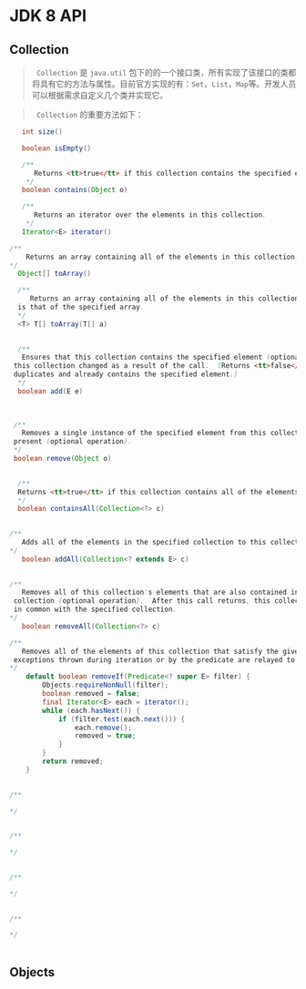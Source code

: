 # JDK 8 API

## Collection

>   `Collection` 是 `java.util` 包下的的一个接口类，所有实现了该接口的类都将具有它的方法与属性。目前官方实现的有：`Set`，`List`，`Map`等。开发人员可以根据需求自定义几个类并实现它。

>   `Collection` 的重要方法如下：

>>   
``` java 
   int size()
```

``` java 
   boolean isEmpty()
``` 

``` java 
   /**
      Returns <tt>true</tt> if this collection contains the specified element.
    */
   boolean contains(Object o)
```   

``` java 
   /**
      Returns an iterator over the elements in this collection.
    */
   Iterator<E> iterator()
``` 

 ``` java 
/**
     Returns an array containing all of the elements in this collection.
*/
   Object[] toArray()
 ``` 

 ``` java 
   /**
      Returns an array containing all of the elements in this collection; the runtime type of the returned array 
   is that of the specified array.
   */
   <T> T[] toArray(T[] a)
   
 ``` 
 
 ``` java 
   /**
    Ensures that this collection contains the specified element (optional operation).  Returns <tt>true</tt> if 
  this collection changed as a result of the call.  (Returns <tt>false</tt> if this collection does not permit 
  duplicates and already contains the specified element.)
   */
   boolean add(E e)
   
 ``` 
 
  ``` java 
   
   /**
     Removes a single instance of the specified element from this collection, if it is 
   present (optional operation).
   */
   boolean remove(Object o)
   
 ``` 
 
 ``` java 
   /**
   Returns <tt>true</tt> if this collection contains all of the elements in the specified collection.
   */
   boolean containsAll(Collection<?> c)
   
 ``` 
 
``` java 
/**
   Adds all of the elements in the specified collection to this collection (optional operation).
*/
   boolean addAll(Collection<? extends E> c)
   
``` 

``` java 
/**
   Removes all of this collection's elements that are also contained in the specified 
 collection (optional operation).  After this call returns, this collection will contain no elements 
 in common with the specified collection.
*/
   boolean removeAll(Collection<?> c)
```

``` java 
/**
   Removes all of the elements of this collection that satisfy the given predicate.  Errors or runtime 
 exceptions thrown during iteration or by the predicate are relayed to the caller.
*/
    default boolean removeIf(Predicate<? super E> filter) {
        Objects.requireNonNull(filter);
        boolean removed = false;
        final Iterator<E> each = iterator();
        while (each.hasNext()) {
            if (filter.test(each.next())) {
                each.remove();
                removed = true;
            }
        }
        return removed;
    }
   
```

``` java 
/**

*/
   
```

``` java 
/**

*/
   
```

``` java 
/**

*/
   
```

``` java 
/**

*/
   
```


## Objects
